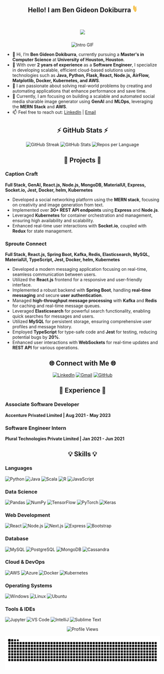 <!-- README Intro -->
<h2 align='center'>Hello! I am Ben Gideon Dokiburra <img src="https://raw.githubusercontent.com/ABSphreak/ABSphreak/master/gifs/Hi.gif" height="25px" width="15px"></h2>
<h1 align="center">
  <a href="">
    <img src="https://readme-typing-svg.herokuapp.com?font=Fira+Code&duration=2000&color=6A2595&vCenter=true&width=435&height=45&lines=Full-stack+Developer;Cloud+Engineer;Data+Engineer;Open+Source+Contributor">
  </a>
</h1>

<!-- Introduction -->
<p align="center">
  <img src="https://raw.githubusercontent.com/saideep2000/saideep2000/main/assets/intro.gif" alt="Intro GIF" width="600px">
</p>

- 👋 Hi, I’m **Ben Gideon Dokiburra**, currently pursuing a **Master's in Computer Science** at **University of Houston, Houston**.
- 👀 With over **2 years of experience** as a **Software Engineer**, I specialize in developing scalable, efficient cloud-based solutions using technologies such as **Java, Python, Flask, React, Node.js, AirFlow, Matplotlib, Docker, Kubernetes, and AWS**.
- 💞️ I am passionate about solving real-world problems by creating and automating applications that enhance performance and save time.
- 🌱 Currently, I am focusing on building a scalable and automated social media sharable image generator using **GenAI** and **MLOps**, leveraging the **MERN Stack** and **AWS**.
- 📫 Feel free to reach out: [LinkedIn](https://www.linkedin.com/in/ben-gideon-d-ab4b7818b/) | [Email](mailto:bdokiburra@uh.edu)

<h2 align="center">⚡ GitHub Stats ⚡</h2>
<p align="center">
<!--   <img src="http://github-profile-summary-cards.vercel.app/api/cards/profile-details?username=saideep2000&theme=default" alt="Profile Details" /> -->
  <img src="https://github-readme-streak-stats.herokuapp.com?user=saideep2000&theme=default" alt="GitHub Streak" />
  <img src="http://github-profile-summary-cards.vercel.app/api/cards/stats?username=saideep2000&theme=default" alt="GitHub Stats" />
  <img src="http://github-profile-summary-cards.vercel.app/api/cards/repos-per-language?username=saideep2000&theme=default" alt="Repos per Language" />
</p>

<h2 align="center">📂 Projects 📂</h2>

### Caption Craft
**Full Stack, GenAI, React.js, Node.js, MongoDB, MaterialUI, Express, Socket.io, Jest, Docker, helm, Kubernetes**
- Developed a social networking platform using the **MERN stack**, focusing on creativity and image generation from text. 
- Implemented over **30+ REST API endpoints** using **Express** and **Node.js**.
- Leveraged **Kubernetes** for container orchestration and management, ensuring high availability and scalability.
- Enhanced real-time user interactions with **Socket.io**, coupled with **Redux** for state management.


### Sproute Connect
**Full Stack, React.js, Spring Boot, Kafka, Redis, Elasticsearch, MySQL, MaterialUI, TypeScript, Jest, Docker, helm, Kubernetes**
- Developed a modern messaging application focusing on real-time, seamless communication between users.
- Utilized the **React.js** frontend for a responsive and user-friendly interface.
- Implemented a robust backend with **Spring Boot**, handling **real-time messaging** and secure **user authentication**.
- Managed **high-throughput message processing** with **Kafka** and **Redis** for caching and real-time message queues.
- Leveraged **Elasticsearch** for powerful search functionality, enabling quick searches for messages and users.
- Utilized **MySQL** for persistent storage, ensuring comprehensive user profiles and message history.
- Employed **TypeScript** for type-safe code and **Jest** for testing, reducing potential bugs by **20%**.
- Enhanced user interactions with **WebSockets** for real-time updates and **REST API** for various operations.


<!-- ### Facial Emotion Recognition System
**MLOps, TensorFlow, PyTorch, Flask, DVC, Airflow, GitHub Actions** 
- Built a facial emotion recognition system using **TensorFlow** and **PyTorch**.
- Designed an MLOps pipeline with **DVC**, **Airflow**, and **GitHub Actions**.
- Reduced model deployment and update cycles by **30%**. -->

<!-- ### Rivet
**Python, Django, MySQL, Redis caching, Asynchronous views, Geolocation** 
- Developed an event management platform using **Python** and **Django** for the backend, incorporating **MySQL** for database management and Redis for caching..
- Reduced application **load times** by 60% through efficient backend operations and caching strategies..
- Enabled real-time user interactions and **geolocation** features using **WebSocket** and **asynchronous views**, ensuring efficient event updates and user engagement.


### User-Reporting Mobile App
**Java, Spring, Android Studio, k-means clustering, AWS, Terraform, Geo-location**  
- Developed a reporting app using **Java** and **Spring**, with real-time complaint management via **Amazon RDS** and **AWS**.
- Implemented **geo-location** functionalities using **gridstatus.io API** for accurate power cut reporting.
- Applied **k-means clustering** to categorize complaints, achieving 92% accuracy in identifying power disruptions.



### Basketball Data Analysis System
**Python, PySpark, Spark, MapReduce, AWS**
- Created a scalable web scraping system in **Python** to collect basketball game data.
- Implemented data processing workflows using **PySpark** and **Spark** on **AWS**.

### Portfolio
**CSS Snap Scroll, React.js, Framer Motion, SVG Animations, Parallax Effect, Responsive Design, Email Integration, Deployment**
- Crafted a responsive web application featuring **CSS snap scroll**, **React Framer Motion** animations, and **SVG effects**.
- Built a responsive navbar, animated sidebar, and implemented smooth scroll and parallax effects across various sections.
- Integrated email functionality and ensured mobile responsiveness, concluding with app deployment to shared hosting. -->


<h2 align="center">🌐 Connect with Me 🌐</h2>
<p align="center">
  <a href="[https://www.linkedin.com/in/saideep-samineni/](https://www.linkedin.com/in/ben-gideon-d-ab4b7818b/)"><img src="https://img.shields.io/badge/LinkedIn-0A66C2?style=for-the-badge&logo=linkedin&logoColor=white" alt="LinkedIn"></a>
  <a href="mailto:bdokiburra@uh.edu"><img src="https://img.shields.io/badge/Gmail-EA4335?style=for-the-badge&logo=gmail&logoColor=white" alt="Gmail"></a>
  <a href="https://github.com/BenGideon"><img src="https://img.shields.io/badge/GitHub-181717?style=for-the-badge&logo=github&logoColor=white" alt="GitHub"></a>
<!--   <a href="https://gideon.netlify.app/"><img src="https://img.shields.io/badge/Portfolio-0A66C2?style=for-the-badge&logo=google-chrome&logoColor=white" alt="Portfolio"></a> -->
</p>

<h2 align="center">💼 Experience 💼</h2>


### Associate Software Developer
**Accenture Privated Limited | Aug 2021 - May 2023**

### Software Engineer Intern
**Plural Technologies Private Limited | Jan 2021 - Jun 2021**


<h2 align="center">💡 Skills 💡</h2>

### Languages
<p float="left">
  <img alt="Python" src="https://img.shields.io/badge/Python-3776AB?style=for-the-badge&logo=python&logoColor=white"/>
  <img alt="Java" src="https://img.shields.io/badge/Java-ED8B00?style=for-the-badge&logo=java&logoColor=white"/>
  <img alt="Scala" src="https://img.shields.io/badge/Scala-DC322F?style=for-the-badge&logo=scala&logoColor=white"/>
  <img alt="R" src="https://img.shields.io/badge/R-276DC3?style=for-the-badge&logo=r&logoColor=white"/>
  <img alt="JavaScript" src="https://img.shields.io/badge/JavaScript-F7DF1E?style=for-the-badge&logo=javascript&logoColor=black"/>
</p>

### Data Science
<p float="left">
  <img alt="Pandas" src="https://img.shields.io/badge/Pandas-150458?style=for-the-badge&logo=pandas&logoColor=white"/>
  <img alt="NumPy" src="https://img.shields.io/badge/NumPy-013243?style=for-the-badge&logo=numpy&logoColor=white"/>
  <img alt="TensorFlow" src="https://img.shields.io/badge/TensorFlow-FF6F00?style=for-the-badge&logo=tensorflow&logoColor=white"/>
  <img alt="PyTorch" src="https://img.shields.io/badge/PyTorch-EE4C2C?style=for-the-badge&logo=pytorch&logoColor=white"/>
  <img alt="Keras" src="https://img.shields.io/badge/Keras-D00000?style=for-the-badge&logo=keras&logoColor=white"/>
</p>

### Web Development
<p float="left">
  <img alt="React" src="https://img.shields.io/badge/React-61DAFB?style=for-the-badge&logo=react&logoColor=black"/>
  <img alt="Node.js" src="https://img.shields.io/badge/Node.js-339933?style=for-the-badge&logo=nodedotjs&logoColor=white"/>
  <img alt="Next.js" src="https://img.shields.io/badge/Next.js-000000?style=for-the-badge&logo=nextdotjs&logoColor=white"/>
  <img alt="Express" src="https://img.shields.io/badge/Express-000000?style=for-the-badge&logo=express&logoColor=white"/>
  <img alt="Bootstrap" src="https://img.shields.io/badge/Bootstrap-563D7C?style=for-the-badge&logo=bootstrap&logoColor=white"/>
</p>

### Database
<p float="left">
  <img alt="MySQL" src="https://img.shields.io/badge/MySQL-4479A1?style=for-the-badge&logo=mysql&logoColor=white"/>
  <img alt="PostgreSQL" src="https://img.shields.io/badge/PostgreSQL-336791?style=for-the-badge&logo=postgresql&logoColor=white"/>
  <img alt="MongoDB" src="https://img.shields.io/badge/MongoDB-47A248?style=for-the-badge&logo=mongodb&logoColor=white"/>
  <img alt="Cassandra" src="https://img.shields.io/badge/Cassandra-1287B1?style=for-the-badge&logo=apachecassandra&logoColor=white"/>
</p>

### Cloud & DevOps
<p float="left">
  <img alt="AWS" src="https://img.shields.io/badge/AWS-232F3E?style=for-the-badge&logo=amazonaws&logoColor=white"/>
  <img alt="Azure" src="https://img.shields.io/badge/Azure-0078D4?style=for-the-badge&logo=microsoftazure&logoColor=white"/>
  <img alt="Docker" src="https://img.shields.io/badge/Docker-2496ED?style=for-the-badge&logo=docker&logoColor=white"/>
  <img alt="Kubernetes" src="https://img.shields.io/badge/Kubernetes-326CE5?style=for-the-badge&logo=kubernetes&logoColor=white"/>
</p>

### Operating Systems
<p float="left">
  <img alt="Windows" src="https://img.shields.io/badge/Windows-0078D6?style=for-the-badge&logo=windows&logoColor=white"/>
  <img alt="Linux" src="https://img.shields.io/badge/Linux-FCC624?style=for-the-badge&logo=linux&logoColor=black"/>
  <img alt="Ubuntu" src="https://img.shields.io/badge/Ubuntu-E95420?style=for-the-badge&logo=ubuntu&logoColor=white"/>
</p>

### Tools & IDEs
<p float="left">
  <img alt="Jupyter" src="https://img.shields.io/badge/Jupyter-F37626?style=for-the-badge&logo=jupyter&logoColor=white"/>
  <img alt="VS Code" src="https://img.shields.io/badge/VS Code-0078D4?style=for-the-badge&logo=visualstudiocode&logoColor=white"/>
  <img alt="IntelliJ" src="https://img.shields.io/badge/IntelliJ-000000?style=for-the-badge&logo=intellijidea&logoColor=white"/>
  <img alt="Sublime Text" src="https://img.shields.io/badge/Sublime Text-FF9800?style=for-the-badge&logo=sublimetext&logoColor=white"/>
</p>

<p align="center">
  <img src="https://komarev.com/ghpvc/?username=saideep2000&color=green" alt="Profile Views" />
</p>

<!-- Footer
<p align="center">
  <img src="https://raw.githubusercontent.com/saideep2000/saideep2000/output/github-contribution-grid-snake.svg" alt="github-snake"/>
</p>
-->

<picture>
  <source media="(prefers-color-scheme: dark)" srcset="https://raw.githubusercontent.com/saideep2000/saideep2000/output/github-contribution-grid-snake-dark.svg">
  <source media="(prefers-color-scheme: light)" srcset="https://raw.githubusercontent.com/saideep2000/saideep2000/output/github-contribution-grid-snake.svg">
  <img alt="github contribution grid snake animation" src="https://raw.githubusercontent.com/saideep2000/saideep2000/output/github-contribution-grid-snake.svg">
</picture>


